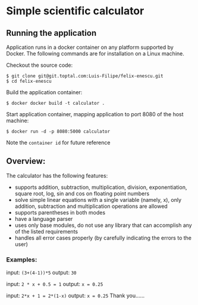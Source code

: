 # Simple scientific calculator

## Running the application

Application runs in a docker container on any platform supported by Docker. The following commands are for installation on a Linux machine.

Checkout the source code:
```
$ git clone git@git.toptal.com:Luis-Filipe/felix-enescu.git
$ cd felix-enescu
```

Build the application container:
```
$ docker docker build -t calculator .
```

Start application container, mapping application to port 8080 of the host machine:
```
$ docker run -d -p 8080:5000 calculator
```
Note the `container id` for future reference


## Overview:

The calculator has the following features:

- supports addition, subtraction, multiplication, division, exponentiation, square root, log, sin and cos on floating point numbers
- solve simple linear equations with a single variable (namely, x), only addition, subtraction and multiplication operations are allowed
- supports parentheses in both modes
- have a language parser
- uses only base modules, do not use any library that can accomplish any of the listed requirements
- handles all error cases properly (by carefully indicating the errors to the user)

### Examples:

input: `(3+(4-1))*5`
output: `30`

input: `2 * x + 0.5 = 1`
output: `x = 0.25`

input: `2*x + 1 = 2*(1-x)`
output: `x = 0.25`
Thank you......


